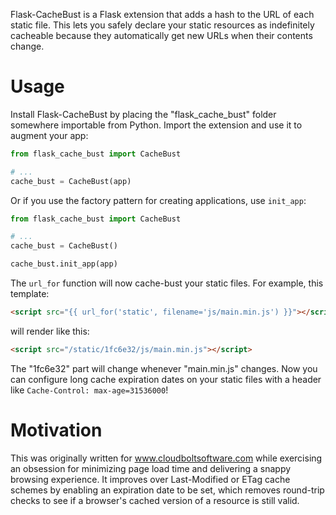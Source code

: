 Flask-CacheBust is a Flask extension that adds a hash to the URL of each static
file. This lets you safely declare your static resources as indefinitely
cacheable because they automatically get new URLs when their contents change.

# Usage

Install Flask-CacheBust by placing the "flask_cache_bust" folder somewhere
importable from Python. Import the extension and use it to augment your app:

```python
from flask_cache_bust import CacheBust

# ...
cache_bust = CacheBust(app)
```

Or if you use the factory pattern for creating applications, use `init_app`:

```python
from flask_cache_bust import CacheBust

# ...
cache_bust = CacheBust()

cache_bust.init_app(app)
```

The `url_for` function will now cache-bust your static files. For example, this
template:

```html
<script src="{{ url_for('static', filename='js/main.min.js') }}"></script>
```

will render like this:

```html
<script src="/static/1fc6e32/js/main.min.js"></script>
```

The "1fc6e32" part will change whenever "main.min.js" changes. Now you can
configure long cache expiration dates on your static files with a header like
`Cache-Control: max-age=31536000`!

# Motivation

This was originally written for www.cloudboltsoftware.com while exercising an
obsession for minimizing page load time and delivering a snappy browsing
experience. It improves over Last-Modified or ETag cache schemes by enabling an
expiration date to be set, which removes round-trip checks to see if a
browser's cached version of a resource is still valid.
